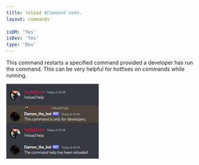 ```yaml
---
title: reload #Command name.
layout: commands

isDM: 'Yes'
isDev: 'Yes' 
type: 'Dev'
---
```


This command restarts a specified command provided a developer has run the command.
This can be very helpful for hotfixes on commands while running.

![Example of the command](/assets/Commands/reload.png "Example of the command")